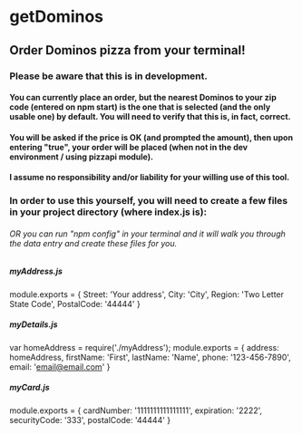 # getDominos

## Order Dominos pizza from your terminal!

### Please be aware that this is in development.

#### You can currently place an order, but the nearest Dominos to your zip code (entered on npm start) is the one that is selected (and the only usable one) by default. You will need to verify that this is, in fact, correct.

#### You will be asked if the price is OK (and prompted the amount), then upon entering "true", your order will be placed (when not in the dev environment / using pizzapi module).

#### I assume no responsibility and/or liability for your willing use of this tool.


### In order to use this yourself, you will need to create a few files in your project directory (where index.js is):
###### OR you can run "npm config" in your terminal and it will walk you through the data entry and create these files for you.

##### myAddress.js
module.exports = {
	Street: 'Your address',
	City: 'City',
	Region: 'Two Letter State Code',
	PostalCode: '44444'
}

##### myDetails.js
var homeAddress = require('./myAddress');
module.exports = {
	address: homeAddress,
	firstName: 'First',
	lastName: 'Name',
	phone: '123-456-7890',
	email: 'email@email.com'
}

##### myCard.js
module.exports = {
	cardNumber: '1111111111111111',
	expiration: '2222',
	securityCode: '333',
	postalCode: '44444'
}